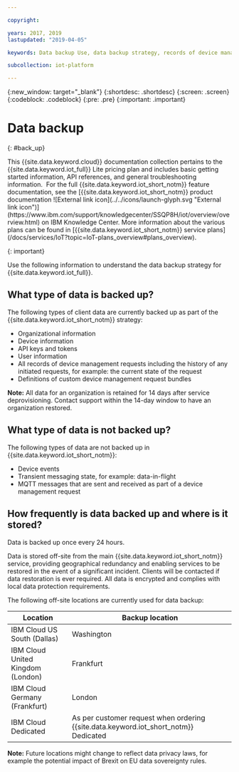 ```yaml
---

copyright:

years: 2017, 2019
lastupdated: "2019-04-05"

keywords: Data backup Use, data backup strategy, records of device management requests

subcollection: iot-platform

---
```


{:new_window: target="\_blank"}
{:shortdesc: .shortdesc}
{:screen: .screen}
{:codeblock: .codeblock}
{:pre: .pre}
{:important: .important}



# Data backup
{: #back_up}

<p>This {{site.data.keyword.cloud}} documentation collection pertains to the {{site.data.keyword.iot_full}} Lite pricing plan and includes basic getting started information, API references, and general troubleshooting information. 
For the full {{site.data.keyword.iot_short_notm}} feature documentation, see the [{{site.data.keyword.iot_short_notm}} product documentation ![External link icon](../../icons/launch-glyph.svg "External link icon")](https://www.ibm.com/support/knowledgecenter/SSQP8H/iot/overview/overview.html) on IBM Knowledge Center. More information about the various plans can be found in [{{site.data.keyword.iot_short_notm}} service plans](/docs/services/IoT?topic=IoT-plans_overview#plans_overview). 
</p>
{: important}

Use the following information to understand the data backup strategy for {{site.data.keyword.iot_full}}.

## What type of data is backed up?

The following types of client data are currently backed up as part of the {{site.data.keyword.iot_short_notm}} strategy:

- Organizational information
- Device information
- API keys and tokens
- User information
- All records of device management requests including the history of any initiated requests, for example: the current state of the request
- Definitions of custom device management request bundles

**Note:** All data for an organization is retained for 14 days after service deprovisioning. Contact support within the 14-day window to have an organization restored.

## What type of data is not backed up?

The following types of data are not backed up in {{site.data.keyword.iot_short_notm}}:

- Device events
- Transient messaging state, for example: data-in-flight
- MQTT messages that are sent and received as part of a device management request
<!-- - Analytics rules and alert configuration -->

## How frequently is data backed up and where is it stored?

Data is backed up once every 24 hours.

Data is stored off-site from the main {{site.data.keyword.iot_short_notm}} service, providing geographical redundancy and enabling services to be restored in the event of a significant incident. Clients will be contacted if data restoration is ever required. All data is encrypted and complies with local data protection requirements.

The following off-site locations are currently used for data backup:

Location                   | Backup location                      
------------- | -------------
IBM Cloud US South (Dallas)| Washington
IBM Cloud United Kingdom (London) | Frankfurt
IBM Cloud Germany (Frankfurt) | London
IBM Cloud Dedicated | As per customer request when ordering {{site.data.keyword.iot_short_notm}} Dedicated

**Note:** Future locations might change to reflect data privacy laws, for example the potential impact of Brexit on EU data sovereignty rules.
